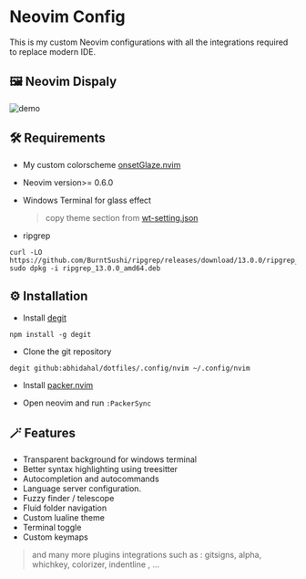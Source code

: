<h1> Neovim Config</h1>

This is my custom Neovim configurations with all the integrations required to replace modern IDE.

## 🖼️ Neovim Dispaly

![demo](https://media.giphy.com/media/A9923znd6ep7iUOgca/giphy.gif)

## 🛠️ Requirements

- My custom colorscheme [onsetGlaze.nvim](https://github.com/abhidahal/onsetGlaze.nvim)
- Neovim version>= 0.6.0
- Windows Terminal for glass effect

  > copy theme section from [wt-setting.json](https://github.com/abhidahal/dotfiles/blob/main/wt-setting.json)

- ripgrep

```
curl -LO https://github.com/BurntSushi/ripgrep/releases/download/13.0.0/ripgrep_13.0.0_amd64.deb
sudo dpkg -i ripgrep_13.0.0_amd64.deb
```

## ⚙️ Installation

- Install [degit](https://github.com/Rich-Harris/degit)

```
npm install -g degit
```

- Clone the git repository

```
degit github:abhidahal/dotfiles/.config/nvim ~/.config/nvim
```

- Install [packer.nvim](https://github.com/wbthomason/packer.nvim#quickstart)

- Open neovim and run `:PackerSync`

## 🪄 Features

- Transparent background for windows terminal
- Better syntax highlighting using treesitter
- Autocompletion and autocommands
- Language server configuration.
- Fuzzy finder / telescope
- Fluid folder navigation
- Custom lualine theme
- Terminal toggle
- Custom keymaps

> and many more plugins integrations such as :
> gitsigns, alpha, whichkey, colorizer, indentline , ...
